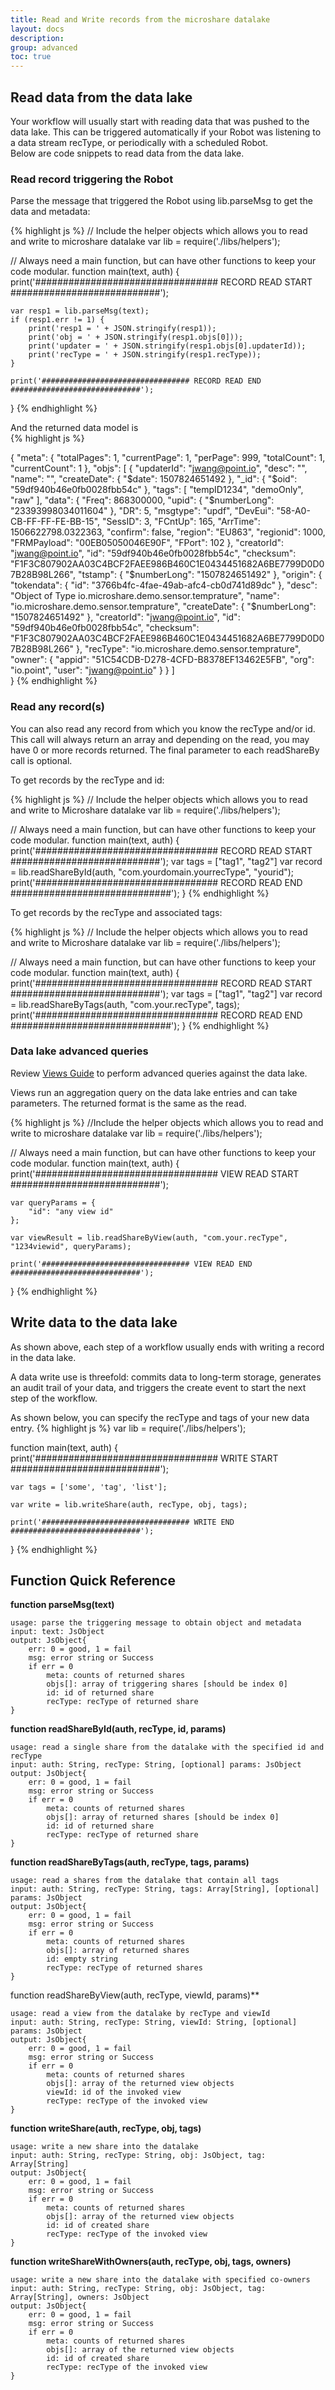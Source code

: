 ```yaml
---
title: Read and Write records from the microshare datalake
layout: docs
description: 
group: advanced
toc: true
---
```


## Read data from the data lake

Your workflow will usually start with reading data that was pushed to the data lake. This can be triggered automatically if your Robot was listening to a data stream recType, or periodically with a scheduled Robot.  
Below are code snippets to read data from the data lake.  

### Read record triggering the Robot

Parse the message that triggered the Robot using lib.parseMsg to get the data and metadata: 

{% highlight js %}
  // Include the helper objects which allows you to read and write to microshare datalake
  var lib = require('./libs/helpers');

  // Always need a main function, but can have other functions to keep your code modular.
  function main(text, auth) {
    print('################################# RECORD READ START ###########################');
    
    var resp1 = lib.parseMsg(text);
    if (resp1.err != 1) {
        print('resp1 = ' + JSON.stringify(resp1));
        print('obj = ' + JSON.stringify(resp1.objs[0]));
        print('updater = ' + JSON.stringify(resp1.objs[0].updaterId));
        print('recType = ' + JSON.stringify(resp1.recType));
    }
    
    print('################################# RECORD READ END #############################');
  }
{% endhighlight %}
  
And the returned data model is  
{% highlight js %}

  {
    "meta": {
        "totalPages": 1,
        "currentPage": 1,
        "perPage": 999,
        "totalCount": 1,
        "currentCount": 1
    },
    "objs": [
        {
            "updaterId": "jwang@point.io",
            "desc": "",
            "name": "",
            "createDate": {
                "$date": 1507824651492
            },
            "_id": {
                "$oid": "59df940b46e0fb0028fbb54c"
            },
            "tags": [
                "tempID1234",
                "demoOnly",
                "raw"
            ],
            "data": {
                "Freq": 868300000,
                "upid": {
                    "$numberLong": "23393998034011604"
                },
                "DR": 5,
                "msgtype": "updf",
                "DevEui": "58-A0-CB-FF-FF-FE-BB-15",
                "SessID": 3,
                "FCntUp": 165,
                "ArrTime": 1506622798.0322363,
                "confirm": false,
                "region": "EU863",
                "regionid": 1000,
                "FRMPayload": "00EB05050046E90F",
                "FPort": 102
            },
            "creatorId": "jwang@point.io",
            "id": "59df940b46e0fb0028fbb54c",
            "checksum": "F1F3C807902AA03C4BCF2FAEE986B460C1E0434451682A6BE7799D0D07B28B98L266",
            "tstamp": {
                "$numberLong": "1507824651492"
            },
            "origin": {
                "tokendata": {
                    "id": "3766b4fc-4fae-49ab-afc4-cb0d741d89dc"
                },
                "desc": "Object of Type io.microshare.demo.sensor.temprature",
                "name": "io.microshare.demo.sensor.temprature",
                "createDate": {
                    "$numberLong": "1507824651492"
                },
                "creatorId": "jwang@point.io",
                "id": "59df940b46e0fb0028fbb54c",
                "checksum": "F1F3C807902AA03C4BCF2FAEE986B460C1E0434451682A6BE7799D0D07B28B98L266"
            },
            "recType": "io.microshare.demo.sensor.temprature",
            "owner": {
                "appid": "51C54CDB-D278-4CFD-B8378EF13462E5FB",
                "org": "io.point",
                "user": "jwang@point.io"
            }
        }
      ]  
  }
{% endhighlight %} 

### Read any record(s)
You can also read any record from which you know the recType and/or id.  
This call will always return an array and depending on the read, you may have 0 or more records returned. The final parameter to each readShareBy call is optional.

To get records by the recType and id:

{% highlight js %}
// Include the helper objects which allows you to read and write to Microshare datalake
  var lib = require('./libs/helpers');

  // Always need a main function, but can have other functions to keep your code modular.
  function main(text, auth) {
      print('################################# RECORD READ START ###########################');
      var tags = ["tag1", "tag2"]
      var record = lib.readShareById(auth, "com.yourdomain.yourrecType", "yourid");
      print('################################# RECORD READ END #############################');
  }
{% endhighlight %}

To get records by the recType and associated tags:

{% highlight js %}
// Include the helper objects which allows you to read and write to Microshare datalake
  var lib = require('./libs/helpers');

  // Always need a main function, but can have other functions to keep your code modular.
  function main(text, auth) {
      print('################################# RECORD READ START ###########################');
      var tags = ["tag1", "tag2"]
      var record = lib.readShareByTags(auth, "com.your.recType", tags);
      print('################################# RECORD READ END #############################');
  }
{% endhighlight %}

### Data lake advanced queries
Review [Views Guide](../../../getting-started/views-guide/) to perform advanced queries against the data lake.

Views run an aggregation query on the data lake entries and can take parameters. The returned format is the same as the read.

{% highlight js %}
  //Include the helper objects which allows you to read and write to microshare datalake
  var lib = require('./libs/helpers');

  // Always need a main function, but can have other functions to keep your code modular.
  function main(text, auth) {
    print('################################# VIEW READ START ###########################');
    
    var queryParams = {
        "id": "any view id"
    };
    
    var viewResult = lib.readShareByView(auth, "com.your.recType", "1234viewid", queryParams);
    
    print('################################# VIEW READ END #############################');
  }
{% endhighlight %}

## Write data to the data lake
As shown above, each step of a workflow usually ends with writing a record in the data lake.  

A data write use is threefold: commits data to long-term storage, generates an audit trail of your data, and triggers the create event to start the next step of the workflow.

As shown below, you can specify the recType and tags of your new data entry.
{% highlight js %}
  var lib = require('./libs/helpers');

  function main(text, auth) {
    print('################################# WRITE START ###########################');
    
    var tags = ['some', 'tag', 'list'];

    var write = lib.writeShare(auth, recType, obj, tags);
    
    print('################################# WRITE END #############################');
  }
{% endhighlight %} 

## Function Quick Reference
**function parseMsg(text)**

    usage: parse the triggering message to obtain object and metadata
    input: text: JsObject
    output: JsObject{
        err: 0 = good, 1 = fail
        msg: error string or Success
        if err = 0
            meta: counts of returned shares
            objs[]: array of triggering shares [should be index 0]
            id: id of returned share
            recType: recType of returned share
    }

**function readShareById(auth, recType, id, params)**

    usage: read a single share from the datalake with the specified id and recType
    input: auth: String, recType: String, [optional] params: JsObject
    output: JsObject{
        err: 0 = good, 1 = fail
        msg: error string or Success
        if err = 0
            meta: counts of returned shares
            objs[]: array of returned shares [should be index 0]
            id: id of returned share
            recType: recType of returned share
    }

**function readShareByTags(auth, recType, tags, params)** 

    usage: read a shares from the datalake that contain all tags
    input: auth: String, recType: String, tags: Array[String], [optional] params: JsObject
    output: JsObject{
        err: 0 = good, 1 = fail
        msg: error string or Success
        if err = 0
            meta: counts of returned shares
            objs[]: array of returned shares
            id: empty string
            recType: recType of returned shares
    }

function readShareByView(auth, recType, viewId, params)**

    usage: read a view from the datalake by recType and viewId
    input: auth: String, recType: String, viewId: String, [optional] params: JsObject
    output: JsObject{
        err: 0 = good, 1 = fail
        msg: error string or Success
        if err = 0
            meta: counts of returned shares
            objs[]: array of the returned view objects
            viewId: id of the invoked view
            recType: recType of the invoked view
    }

**function writeShare(auth, recType, obj, tags)**

    usage: write a new share into the datalake
    input: auth: String, recType: String, obj: JsObject, tag: Array[String]
    output: JsObject{
        err: 0 = good, 1 = fail
        msg: error string or Success
        if err = 0
            meta: counts of returned shares
            objs[]: array of the returned view objects
            id: id of created share
            recType: recType of the invoked view
    }

**function writeShareWithOwners(auth, recType, obj, tags, owners)**

    usage: write a new share into the datalake with specified co-owners
    input: auth: String, recType: String, obj: JsObject, tag: Array[String], owners: JsObject
    output: JsObject{
        err: 0 = good, 1 = fail
        msg: error string or Success
        if err = 0
            meta: counts of returned shares
            objs[]: array of the returned view objects
            id: id of created share
            recType: recType of the invoked view
    }

